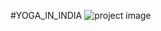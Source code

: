 #YOGA_IN_INDIA
![project image](https://github.com/ArthurSereda/yoga/blob/master/photo_2020-01-05_00-25-30.jpg)
